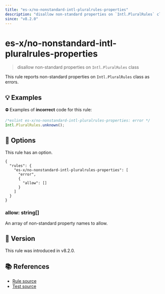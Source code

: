 ```yaml
---
title: "es-x/no-nonstandard-intl-pluralrules-properties"
description: "disallow non-standard properties on `Intl.PluralRules` class"
since: "v8.2.0"
---
```


# es-x/no-nonstandard-intl-pluralrules-properties
> disallow non-standard properties on `Intl.PluralRules` class

This rule reports non-standard properties on `Intl.PluralRules` class as errors.

## 💡 Examples

⛔ Examples of **incorrect** code for this rule:

<eslint-playground type="bad">

```js
/*eslint es-x/no-nonstandard-intl-pluralrules-properties: error */
Intl.PluralRules.unknown();
```

</eslint-playground>

## 🔧 Options

This rule has an option.

```jsonc
{
  "rules": {
    "es-x/no-nonstandard-intl-pluralrules-properties": [
      "error",
      {
        "allow": []
      }
    ]
  }
}
```

### allow: string[]

An array of non-standard property names to allow.

## 🚀 Version

This rule was introduced in v8.2.0.

## 📚 References

- [Rule source](https://github.com/eslint-community/eslint-plugin-es-x/blob/master/lib/rules/no-nonstandard-intl-pluralrules-properties.js)
- [Test source](https://github.com/eslint-community/eslint-plugin-es-x/blob/master/tests/lib/rules/no-nonstandard-intl-pluralrules-properties.js)
